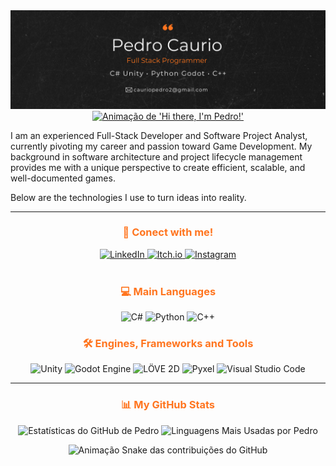 <div align="center">
  <img src="https://github.com/PedroCaurio/PedroCaurio/blob/main/background%20github%20(1).png" alt="Banner do Perfil de Pedro">
</div>

<div align="center">
  <a href="https://git.io/typing-svg">
    <img src="https://readme-typing-svg.herokuapp.com?font=Space+Mono&size=24&pause=1000&color=FF751F&center=true&vCenter=true&width=600&lines=Hi+there,+I'm+Pedro!+%F0%9F%91%8B;Full-Stack+Developer+%26+Project+Analyst;Specializing+in+Game+Development" alt="Animação de 'Hi there, I'm Pedro!'">
  </a>
</div>

<p align="left">
  I am an experienced Full-Stack Developer and Software Project Analyst, currently pivoting my career and passion toward Game Development. My background in software architecture and project lifecycle management provides me with a unique perspective to create efficient, scalable, and well-documented games.
</p>
<p align="left">
  Below are the technologies I use to turn ideas into reality.
</p>

<hr>

<div align="center">
  <h3 style="color: #ff751f;">🔗 Conect with me!</h3>
  <a href="https://www.linkedin.com/in/pedro-caurio-3ab4a5260/" target="_blank">
    <img src="https://img.shields.io/badge/LinkedIn-ff751f?style=for-the-badge&logo=linkedin&logoColor=white" alt="LinkedIn">
  </a>
  <a href="https://pedrocaurio.itch.io/" target="_blank">
    <img src="https://img.shields.io/badge/Itch.io-ff751f?style=for-the-badge&logo=itchdotio&logoColor=white" alt="Itch.io" alt="Itch.io">
  </a>
  <a href="https://www.instagram.com/cauriopedromartins/" target="_blank">
    <img src="https://img.shields.io/badge/Instagram-ff751f?style=for-the-badge&logo=instagram&logoColor=white" alt="Instagram">
  </a>
</div>

<br>

<div align="center">
  
  <h3 style="color: #ff751f;">💻 Main Languages</h3>
  <p>
    <img src="https://img.shields.io/badge/C%23-ff751f?style=for-the-badge&logo=c-sharp&logoColor=white" alt="C#">
    <img src="https://img.shields.io/badge/Python-ff751f?style=for-the-badge&logo=python&logoColor=white" alt="Python">
    <img src="https://img.shields.io/badge/C%2B%2B-ff751f?style=for-the-badge&logo=cplusplus&logoColor=white" alt="C++">
  </p>
  
  <h3 style="color: #ff751f;">🛠️ Engines, Frameworks and Tools</h3>
  <p>
    <img src="https://img.shields.io/badge/Unity-212121?style=for-the-badge&logo=unity&logoColor=white" alt="Unity">
    <img src="https://img.shields.io/badge/Godot-212121?style=for-the-badge&logo=godotengine&logoColor=white" alt="Godot Engine">
    <img src="https://img.shields.io/badge/LÖVE-212121?style=for-the-badge&logo=love&logoColor=white" alt="LÖVE 2D">
    <img src="https://img.shields.io/badge/Pyxel-212121?style=for-the-badge&logoColor=white" alt="Pyxel">
    <img src="https://img.shields.io/badge/VS_Code-212121?style=for-the-badge&logo=visualstudiocode&logoColor=white" alt="Visual Studio Code">
  </p>
</div>

<hr>

<div align="center">
  <h3 style="color: #ff751f;">📊 My GitHub Stats</h3>
  
  <p>
    <img 
      height="180em" 
      src="https://github-readme-stats.vercel.app/api?username=PedroCaurio&show_icons=true&theme=transparent&include_all_commits=true&count_private=true&text_color=ffffff&title_color=ff751f&icon_color=ff751f&bg_color=212121&border_color=ff751f&border_radius=10" 
      alt="Estatísticas do GitHub de Pedro"
    />
    <img 
      height="180em" 
      src="https://github-readme-stats.vercel.app/api/top-langs/?username=PedroCaurio&layout=compact&langs_count=7&theme=transparent&text_color=ffffff&title_color=ff751f&icon_color=ff751f&bg_color=212121&border_color=ff751f&border_radius=10" 
      alt="Linguagens Mais Usadas por Pedro"
    />
  </p>
</div>

<div align="center">
  <img src="https://github.com/PedroCaurio/PedroCaurio/blob/output/github-contribution-grid-snake.svg" alt="Animação Snake das contribuições do GitHub">
</div>
